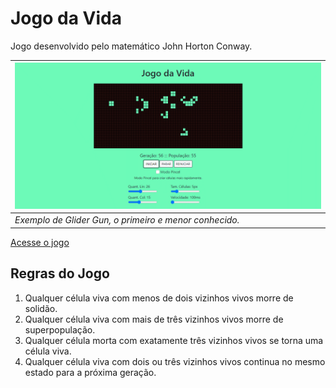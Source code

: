 # Jogo da Vida
Jogo desenvolvido pelo matemático John Horton Conway.

| ![Transposição Triangular](img/gif-jogo-da-vida.gif "Transposição Triangular") |
|-|
| *Exemplo de Glider Gun, o primeiro e menor conhecido.* |

[Acesse o jogo](https://davidgomesh.github.io/jogo-da-vida-js/)

## Regras do Jogo
1. Qualquer célula viva com menos de dois vizinhos vivos morre de solidão.
2. Qualquer célula viva com mais de três vizinhos vivos morre de superpopulação.
3. Qualquer célula morta com exatamente três vizinhos vivos se torna uma célula viva.
4. Qualquer célula viva com dois ou três vizinhos vivos continua no mesmo estado para a próxima geração.
